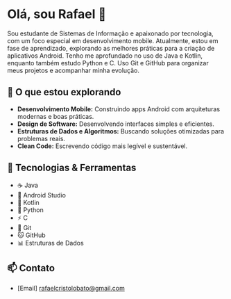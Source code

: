 # Olá, sou Rafael 👋

Sou estudante de Sistemas de Informação e apaixonado por tecnologia, com um foco especial em desenvolvimento mobile. Atualmente, estou em fase de aprendizado, explorando as melhores práticas para a criação de aplicativos Android. Tenho me aprofundado no uso de Java e Kotlin, enquanto também estudo Python e C. Uso Git e GitHub para organizar meus projetos e acompanhar minha evolução.

## 🚀 O que estou explorando
- **Desenvolvimento Mobile:** Construindo apps Android com arquiteturas modernas e boas práticas.
- **Design de Software:** Desenvolvendo interfaces simples e eficientes.
- **Estruturas de Dados e Algoritmos:** Buscando soluções otimizadas para problemas reais.
- **Clean Code:** Escrevendo código mais legível e sustentável.

## 🌱 Tecnologias & Ferramentas
- ☕ Java  
- 🤖 Android Studio  
- 💜 Kotlin  
- 🐍 Python  
- ⚡ C  
- 🔄 Git  
- 🐱 GitHub  
- 📊 Estruturas de Dados  

## 📫 Contato
- [Email] rafaelcristolobato@gmail.com  
